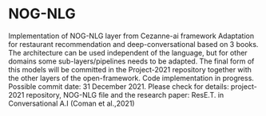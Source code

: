 # NOG-NLG
Implementation of NOG-NLG layer from Cezanne-ai framework
Adaptation for restaurant recommendation and deep-conversational based on 3 books. The architecture can be used independent of the language, but for other domains some sub-layers/pipelines needs to be adapted. 
The final form of this models will be committed in the Project-2021 repository together with the other layers of the open-framework.
Code implementation in progress. 
Possible commit date: 31 December 2021. 
Please check for details: project-2021 repository, NOG-NLG file and the research paper: ResE.T. in Conversational A.I (Coman et al.,2021)
